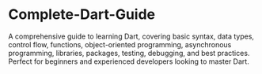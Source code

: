 # Complete-Dart-Guide
A comprehensive guide to learning Dart, covering basic syntax, data types, control flow, functions, object-oriented programming, asynchronous programming, libraries, packages, testing, debugging, and best practices. Perfect for beginners and experienced developers looking to master Dart.
